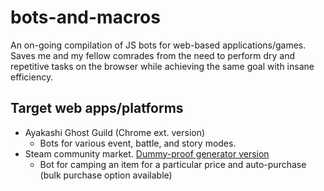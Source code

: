 # bots-and-macros
An on-going compilation of JS bots for web-based applications/games. Saves me and my fellow comrades from the need to perform dry and repetitive tasks on the browser while achieving the same goal with insane efficiency.

## Target web apps/platforms
* Ayakashi Ghost Guild (Chrome ext. version)
  * Bots for various event, battle, and story modes.
* Steam community market. [Dummy-proof generator version]("http://konishi.graphics/test/")
  * Bot for camping an item for a particular price and auto-purchase (bulk purchase option available)
